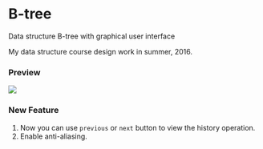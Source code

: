# B-tree
Data structure B-tree with graphical user interface

My data structure course design work in summer, 2016.

### Preview

![](https://camo.githubusercontent.com/a1ee378bb53cf7a2d5f9d964cceb7eba6fd9bfc0/687474703a2f2f7778312e73696e61696d672e636e2f6c617267652f39636265343239666c7931666575637668667432376a32316b7731356e7464672e6a7067)  

### New Feature

1. Now you can use `previous` or `next` button to view the history operation.
2. Enable anti-aliasing.
